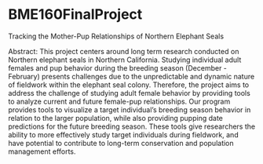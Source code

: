 # BME160FinalProject
Tracking the Mother-Pup Relationships of Northern Elephant Seals

Abstract:
This project centers around long term research conducted on Northern elephant seals in Northern California. Studying individual adult females and pup behavior during the breeding season (December - February) presents challenges due to the unpredictable and dynamic nature of fieldwork within the elephant seal colony. Therefore, the project aims to address the challenge of studying adult female behavior by providing tools to analyze current and future female-pup relationships. Our program provides tools to visualize a target individual’s breeding season behavior in relation to the larger population, while also providing pupping date predictions for the future breeding season. These tools give researchers the ability to more effectively study target individuals during fieldwork, and have potential to contribute to long-term conservation and population management efforts.
